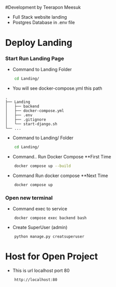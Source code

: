 #Development by Teerapon Meesuk
- Full Stack website landing
- Postgres Database in .env file

# Deploy Landing
### Start Run Landing Page

- Command to Landing Folder

```bash
    cd Landing/
```
- You will see docker-compose.yml this path
```
.
├── Landing 
│   ├── backend
│   ├── docker-compose.yml
│   ├── .env
│   ├── .gitignore
│   └── start-django.sh
└── ...
```
- Command to Landing/ Folder

```bash
    cd Landing/
```
- Command.. Run Docker Compose **First Time
```bash
    docker compose up --build
```
- Command Run docker compose **Next Time

```bash
    docker compose up 
```

### Open new terminal

- Command exec to service
```
    docker compose exec backend bash
```
- Create SuperUser (admin)
```
    python manage.py creatsuperuser
```

# Host for Open Project

- This is url localhost port 80
```
    http://localhost:80
```
